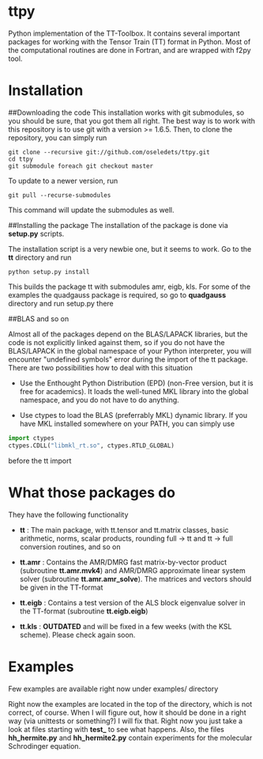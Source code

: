 ttpy
====

Python implementation of the TT-Toolbox. It contains several
important packages for working with the Tensor Train (TT) format
in Python. Most of the computational routines are done in Fortran, 
and are wrapped with f2py tool.


Installation
============

##Downloading the code
This installation works with git submodules, so you should be sure, that you got them all right.
The best way is to work with this repository is to use git with a version >= 1.6.5.
Then, to clone the repository, you can simply run
```
git clone --recursive git://github.com/oseledets/ttpy.git
cd ttpy
git submodule foreach git checkout master 
```
To update to a newer version, run
```
git pull --recurse-submodules
```
This command will update the submodules as well.


##Installing the package
The installation of the package is done via **setup.py** scripts.

The installation script is a very newbie one, but it seems to work.
Go to the **tt** directory and run
```
python setup.py install
```
This builds the package tt with submodules amr, eigb, kls. 
For some of the examples the quadgauss package is required, so go to 
**quadgauss** directory and run setup.py there

##BLAS and so on

Almost all of the packages depend on the BLAS/LAPACK libraries, but the code 
is not explicitly linked against them, so if you do not have the BLAS/LAPACK
in the global namespace of your Python interpreter, you will encounter "undefined symbols"
error during the import of the tt package. There are two possibilities how to deal with 
this situation

- Use the Enthought Python Distribution (EPD) (non-Free version, but it is free for academics).
It loads the well-tuned MKL library into the global namespace, and you do not have to do anything.

- Use ctypes to load the BLAS (preferrably MKL) dynamic library. If you have MKL installed somewhere on 
your PATH, you can simply use
```python
import ctypes
ctypes.CDLL("libmkl_rt.so", ctypes.RTLD_GLOBAL)
```
before the tt import 

What those packages do
======================

They have the following functionality

- **tt** : The main package, with tt.tensor and tt.matrix classes, basic arithmetic,
       norms, scalar products, rounding full -> tt and tt -> full conversion routines, and so on

- **tt.amr** : Contains the AMR/DMRG fast matrix-by-vector product (subroutine **tt.amr.mvk4**) and 
           AMR/DMRG approximate linear system solver (subroutine **tt.amr.amr_solve**). The matrices
           and vectors should be given in the TT-format

- **tt.eigb** : Contains a test version of the ALS block eigenvalue solver in the TT-format 
            (subroutine **tt.eigb.eigb**) 

- **tt.kls** :  **OUTDATED** and will be fixed in a few weeks (with the KSL scheme). Please check again soon.  

Examples
========

Few examples are available right now under examples/ directory



Right now the examples are located in the top of the directory, which is not correct, of course. 
When I will figure out, how it should be done in a right way (via unittests or something?) I will fix that.
Right now you just take a look at files starting with **test_** to see what happens. Also, the files 
**hh_hermite.py** and **hh_hermite2.py** contain experiments for the molecular Schrodinger equation.




